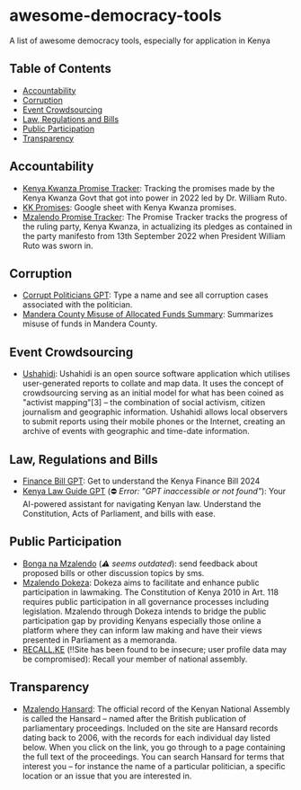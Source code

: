# awesome-democracy-tools
A list of awesome democracy tools, especially for application in Kenya

## Table of Contents

* [Accountability](#accountability)
* [Corruption](#corruption)
* [Event Crowdsourcing](#event-crowdsourcing)
* [Law, Regulations and Bills](#law-regulations-and-bills)
* [Public Participation](#public-participation)
* [Transparency](#transparency)

## Accountability

* [Kenya Kwanza Promise Tracker](https://dexxe.notion.site/bf6fb7d1a22444868bf7da5fa42d8121?v=3b6a9447ec004387b6d5642ee4c7ebe5): Tracking the promises made by the Kenya Kwanza Govt that got into power in 2022 led by Dr. William Ruto. 
* [KK Promises](https://docs.google.com/spreadsheets/d/12_sOeITaMcrbdH-21Lj29582soUnai1oW6fJ2nZziaQ/edit?gid=0#gid=0): Google sheet with Kenya Kwanza promises.
* [Mzalendo Promise Tracker](https://tracker.mzalendo.com): The Promise Tracker tracks the progress of the ruling party, Kenya Kwanza, in actualizing its pledges as contained in the party manifesto from 13th September 2022 when President William Ruto was sworn in.

## Corruption

* [Corrupt Politicians GPT](https://chatgpt.com/g/g-MVyroWjCS-corrupt-politicians-gpt): Type a name and see all corruption cases associated with the politician.
* [Mandera County Misuse of Allocated Funds Summary](https://chatgpt.com/g/g-e99Bd4xC1-mandera-county-misuse-of-allocated-funds-summary): Summarizes misuse of funds in Mandera County.

## Event Crowdsourcing

* [Ushahidi](https://www.ushahidi.com): Ushahidi is an open source software application which utilises user-generated reports to collate and map data. It uses the concept of crowdsourcing serving as an initial model for what has been coined as "activist mapping"[3] – the combination of social activism, citizen journalism and geographic information. Ushahidi allows local observers to submit reports using their mobile phones or the Internet, creating an archive of events with geographic and time-date information.

## Law, Regulations and Bills

* [Finance Bill GPT](https://chatgpt.com/g/g-JBq7D0E5x-finance-bill-gpt): Get to understand the Kenya Finance Bill 2024
* [Kenya Law Guide GPT](https://chatgpt.com/g/g-UvOnmgprA-kenya-law-guide) (⛔️ _Error: "GPT inaccessible or not found"_): Your AI-powered assistant for navigating Kenyan law. Understand the Constitution, Acts of Parliament, and bills with ease.

## Public Participation

* [Bonga na Mzalendo](https://mzalendo.com/bonga/) (_⚠️ seems outdated_): send feedback about proposed bills or other discussion topics by sms.
* [Mzalendo Dokeza](https://dokeza.mzalendo.com): Dokeza aims to facilitate and enhance public participation in lawmaking. The Constitution of Kenya 2010 in Art. 118 requires public participation in all governance processes including legislation. Mzalendo through Dokeza intends to bridge the public participation gap by providing Kenyans especially those online a platform where they can inform law making and have their views presented in Parliament as a memoranda.
* [RECALL.KE](https://recall.ke) (‼️Site has been found to be insecure; user profile data may be compromised): Recall your member of national assembly.

  
## Transparency 

* [Mzalendo Hansard](https://info.mzalendo.com/hansard/): The official record of the Kenyan National Assembly is called the Hansard – named after the British publication of parliamentary proceedings. Included on the site are Hansard records dating back to 2006, with the records for each individual day listed below. When you click on the link, you go through to a page containing the full text of the proceedings. You can search Hansard for terms that interest you – for instance the name of a particular politician, a specific location or an issue that you are interested in.
